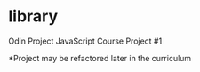 # library
Odin Project JavaScript Course Project #1

*Project may be refactored later in the curriculum
